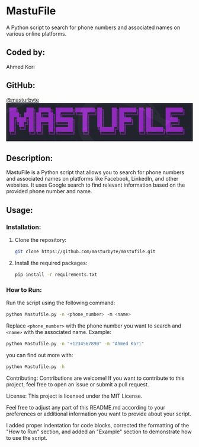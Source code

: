 # MastuFile

A Python script to search for phone numbers and associated names on various online platforms.

## Coded by:

Ahmed Kori

## GitHub:

[@masturbyte](https://github.com/masturbyte)
![MastuFile Logo](images/mastufile_logo.jpg)
## Description:

MastuFile is a Python script that allows you to search for phone numbers and associated names on platforms like Facebook, LinkedIn, and other websites. It uses Google search to find relevant information based on the provided phone number and name.

## Usage:

### Installation:

1. Clone the repository:

    ```bash
    git clone https://github.com/masturbyte/mastufile.git
    ```

2. Install the required packages:

    ```bash
    pip install -r requirements.txt
    ```

### How to Run:

Run the script using the following command:

```bash
python Mastufile.py -n <phone_number> -m <name>
```
Replace `<phone_number>` with the phone number you want to search and `<name>` with the associated name.
Example:
```bash
python Mastufile.py -n "+1234567890" -m "Ahmed Kori"
```
you can find out more with:
```bash
python Mastufile.py -h
```



Contributing:
Contributions are welcome! If you want to contribute to this project, feel free to open an issue or submit a pull request.

License:
This project is licensed under the MIT License.

Feel free to adjust any part of this README.md according to your preferences or additional information you want to provide about your script.

I added proper indentation for code blocks, corrected the formatting of the "How to Run" section, and added an "Example" section to demonstrate how to use the script.
